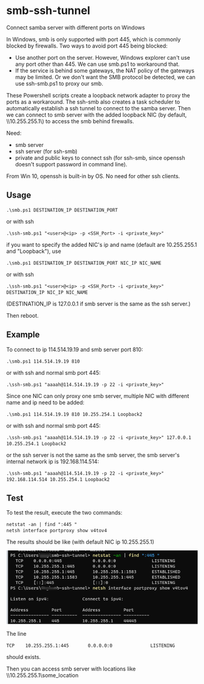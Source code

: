 # smb-ssh-tunnel

Connect samba server with different ports on Windows

In Windows, smb is only supported with port 445, which is commonly blocked by firewalls. Two ways to avoid port 445 being blocked:

- Use another port on the server. However, Windows explorer can't use any port other than 445. We can use smb.ps1 to workaround that.
- If the service is behind some gateways, the NAT policy of the gateways may be limited. Or we don't want the SMB protocol be detected, we can use ssh-smb.ps1 to proxy our smb.


These Powershell scripts create a loopback network adapter to proxy the ports as a workaround. The ssh-smb also creates a task scheduler to automatically establish a ssh tunnel to connect to the samba server.
Then we can connect to smb server with the added loopback NIC (by default, \\\\10.255.255.1\\) to access the smb behind firewalls.

Need:

- smb server
- ssh server (for ssh-smb)
- private and public keys to connect ssh (for ssh-smb, since openssh doesn't support password in command line).

From Win 10, openssh is built-in by OS. No need for other ssh clients.

## Usage

```
.\smb.ps1 DESTINATION_IP DESTINATION_PORT
```

or with ssh

```
.\ssh-smb.ps1 "<user>@<ip> -p <SSH_Port> -i <private_key>"
```

if you want to specify the added NIC's ip and name (default are 10.255.255.1 and "Loopback"), use

```
.\smb.ps1 DESTINATION_IP DESTINATION_PORT NIC_IP NIC_NAME
```

or with ssh

```
.\ssh-smb.ps1 "<user>@<ip> -p <SSH_Port> -i <private_key>" DESTINATION_IP NIC_IP NIC_NAME
```

(DESTINATION_IP is 127.0.0.1 if smb server is the same as the ssh server.)

Then reboot.

## Example

To connect to ip 114.514.19.19 and smb server port 810:

```
.\smb.ps1 114.514.19.19 810
```

or with ssh and normal smb port 445:

```
.\ssh-smb.ps1 "aaaah@114.514.19.19 -p 22 -i <private_key>"
```

Since one NIC can only proxy one smb server, multiple NIC with different name and ip need to be added:

```
.\smb.ps1 114.514.19.19 810 10.255.254.1 Loopback2
```

or with ssh and normal smb port 445:

```
.\ssh-smb.ps1 "aaaah@114.514.19.19 -p 22 -i <private_key>" 127.0.0.1 10.255.254.1 Loopback2
```

or the ssh server is not the same as the smb server, the smb server's internal network ip is 192.168.114.514:

```
.\ssh-smb.ps1 "aaaah@114.514.19.19 -p 22 -i <private_key>" 192.168.114.514 10.255.254.1 Loopback2
```

## Test

To test the result, execute the two commands:

```
netstat -an | find ":445 "
netsh interface portproxy show v4tov4
```

The results should be like (with default NIC ip 10.255.255.1)

![test](test.png)

The line

```
TCP    10.255.255.1:445       0.0.0.0:0              LISTENING
```

should exists.

Then you can access smb server with locations like \\\\10.255.255.1\\some_location
